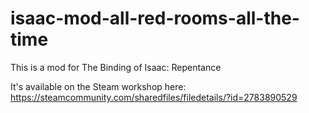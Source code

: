 # isaac-mod-all-red-rooms-all-the-time

This is a mod for The Binding of Isaac: Repentance

It's available on the Steam workshop here: https://steamcommunity.com/sharedfiles/filedetails/?id=2783890529
